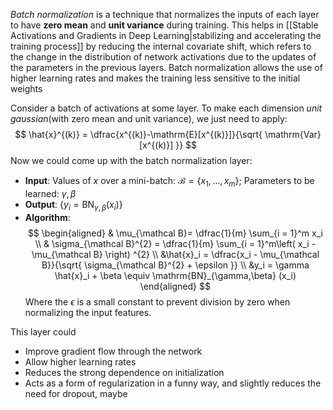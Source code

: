*Batch normalization* is a technique that normalizes the inputs of each layer to have **zero mean** and **unit variance** during training. This helps in [[Stable Activations and Gradients in Deep Learning|stabilizing and accelerating the training process]] by reducing the internal covariate shift, which refers to the change in the distribution of network activations due to the updates of the parameters in the previous layers. Batch normalization allows the use of higher learning rates and makes the training less sensitive to the initial weights

Consider a batch of activations at some layer. To make each dimension *unit gaussian*(with zero mean and unit variance), we just need to apply:
$$
\hat{x}^{(k)} = \dfrac{x^{(k)}-\mathrm{E}[x^{(k)}]}{\sqrt{ \mathrm{Var}[x^{(k)}] }}
$$
Now we could come up with the batch normalization layer:
- **Input**: Values of $x$ over a mini-batch: $\mathcal B = \left\{ x_1, \ldots ,x_m \right\}$; Parameters to be learned: $\gamma, \beta$
- **Output**: $\left\{ y_i = \mathrm{BN}_{\gamma,\beta}(x_i) \right\}$
- **Algorithm**: 
$$
\begin{aligned}
& \mu_{\mathcal B}=   \dfrac{1}{m} \sum_{i = 1}^m x_i \\
& \sigma_{\mathcal B}^{2} = \dfrac{1}{m} \sum_{i = 1}^m\left( x_i - \mu_{\mathcal B} \right) ^{2} \\
&\hat{x}_i  = \dfrac{x_i - \mu_{\mathcal B}}{\sqrt{ \sigma_{\mathcal B}^{2} + \epsilon }} \\
&y_i = \gamma \hat{x}_i + \beta \equiv \mathrm{BN}_{\gamma,\beta} (x_i)
\end{aligned}
$$
Where the $\epsilon$ is a small constant to prevent division by zero when normalizing the input features.

This layer could
- Improve gradient flow through the network
- Allow higher learning rates
- Reduces the strong dependence on initialization
- Acts as a form of regularization in a funny way, and slightly reduces the need for dropout, maybe

